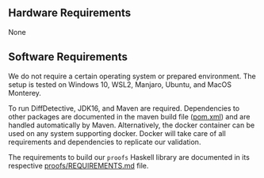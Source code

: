 ## Hardware Requirements

None

## Software Requirements

We do not require a certain operating system or prepared environment.
The setup is tested on Windows 10, WSL2, Manjaro, Ubuntu, and MacOS Monterey.

To run DiffDetective, JDK16, and Maven are required.
Dependencies to other packages are documented in the maven build file ([pom.xml](pom.xml)) and are handled automatically by Maven.
Alternatively, the docker container can be used on any system supporting docker.
Docker will take care of all requirements and dependencies to replicate our validation.

The requirements to build our `proofs` Haskell library are documented in its respective [proofs/REQUIREMENTS.md](proofs/REQUIREMENTS.md) file.

[stack]: https://docs.haskellstack.org/en/stable/README/